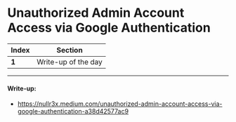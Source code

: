 # Unauthorized Admin Account Access via Google Authentication

Index | Section
--- | ---
**1** | Write-up of the day

___


#### Write-up: 

* https://nullr3x.medium.com/unauthorized-admin-account-access-via-google-authentication-a38d42577ac9
